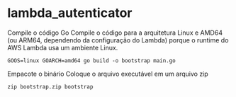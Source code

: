 # lambda_autenticator

Compile o código Go
Compile o código para a arquitetura Linux e AMD64 (ou ARM64, dependendo da configuração do Lambda) porque o runtime do AWS Lambda usa um ambiente Linux.

```ssh
GOOS=linux GOARCH=amd64 go build -o bootstrap main.go
```

Empacote o binário
Coloque o arquivo executável em um arquivo zip
```ssh
zip bootstrap.zip bootstrap
```